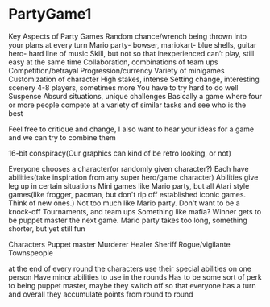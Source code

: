 # PartyGame1

Key Aspects of Party Games
  Random chance/wrench being thrown into your plans at every turn
      Mario party- bowser, mariokart- blue shells, guitar hero- hard line of music
  Skill, but not so that inexperienced can’t play, still easy at the same time
  Collaboration, combinations of team ups
  Competition/betrayal
  Progression/currency
  Variety of minigames
  Customization of character
  High stakes, intense
  Setting change, interesting scenery 
  4-8 players, sometimes more
  You have to try hard to do well
  Suspense
  Absurd situations, unique challenges
  Basically a game where four or more people compete at a variety of similar tasks and see who is the best

Feel free to critique and change, I also want to hear your ideas for a game and we can try to combine them

16-bit conspiracy(Our graphics can kind of be retro looking, or not)

  Everyone chooses a character(or randomly given character?)
  Each have abilities(take inspiration from any super hero/game character)
  Abilities give leg up in certain situations
  Mini games like Mario party, but all Atari style games(like frogger, pacman, but don't rip off established iconic games. Think of new ones.)
      Not too much like Mario party. Don't want to be a knock-off
  Tournaments, and team ups
  Something like mafia?
  Winner gets to be puppet master the next game. 
  Mario party takes too long, something shorter, but yet still fun
  
  Characters
    Puppet master
    Murderer
    Healer
    Sheriff
    Rogue/vigilante
    Townspeople
    
  at the end of every round the characters use their special abilities on one person
  Have minor abilities to use in the rounds
  Has to be some sort of perk to being puppet master, maybe they switch off so that everyone has a turn and overall they accumulate points from round to round

    
  
